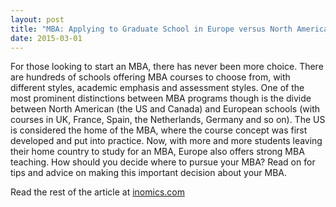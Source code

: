 ```yaml
---
layout: post
title: "MBA: Applying to Graduate School in Europe versus North America"
date: 2015-03-01
---
```

For those looking to start an MBA, there has never been more choice. There are hundreds of schools offering MBA courses to choose from, with different styles, academic emphasis and assessment styles. One of the most prominent distinctions between MBA programs though is the divide between North American (the US and Canada) and European schools (with courses in UK, France, Spain, the Netherlands, Germany and so on). The US is considered the home of the MBA, where the course concept was first developed and put into practice. Now, with more and more students leaving their home country to study for an MBA, Europe also offers strong MBA teaching. How should you decide where to pursue your MBA? Read on for tips and advice on making this important decision about your MBA.

Read the rest of the article at [inomics.com](https://inomics.com/mba-applying-graduate-school-europe-versus-north-america)
